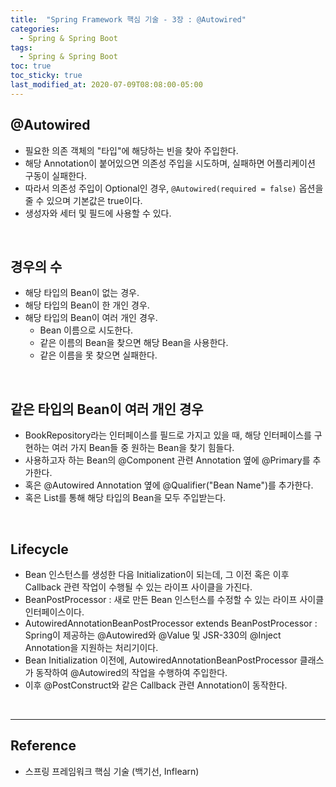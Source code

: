 ```yaml
---
title:  "Spring Framework 핵심 기술 - 3장 : @Autowired"
categories:
  - Spring & Spring Boot
tags:
  - Spring & Spring Boot
toc: true
toc_sticky: true
last_modified_at: 2020-07-09T08:08:00-05:00
---
```


## @Autowired

* 필요한 의존 객체의 "타입"에 해당하는 빈을 찾아 주입한다.
* 해당 Annotation이 붙어있으면 의존성 주입을 시도하며, 실패하면 어플리케이션 구동이 실패한다.
* 따라서 의존성 주입이 Optional인 경우, ``@Autowired(required = false)`` 옵션을 줄 수 있으며 기본값은 true이다.
* 생성자와 세터 및 필드에 사용할 수 있다.

<br>

## 경우의 수

* 해당 타입의 Bean이 없는 경우.
* 해당 타입의 Bean이 한 개인 경우.
* 해당 타입의 Bean이 여러 개인 경우.
  * Bean 이름으로 시도한다.
  * 같은 이름의 Bean을 찾으면 해당 Bean을 사용한다.
  * 같은 이름을 못 찾으면 실패한다.

<br>

## 같은 타입의 Bean이 여러 개인 경우

* BookRepository라는 인터페이스를 필드로 가지고 있을 때, 해당 인터페이스를 구현하는 여러 가지 Bean들 중 원하는 Bean을 찾기 힘들다.
* 사용하고자 하는 Bean의 @Component 관련 Annotation 옆에 @Primary를 추가한다.
* 혹은 @Autowired Annotation 옆에 @Qualifier("Bean Name")를 추가한다.
* 혹은 List를 통해 해당 타입의 Bean을 모두 주입받는다.

<br>

## Lifecycle

-	Bean 인스턴스를 생성한 다음 Initialization이 되는데, 그 이전 혹은 이후 Callback 관련 작업이 수행될 수 있는 라이프 사이클을 가진다.
-	BeanPostProcessor : 새로 만든 Bean 인스턴스를 수정할 수 있는 라이프 사이클 인터페이스이다.
-	AutowiredAnnotationBeanPostProcessor extends BeanPostProcessor : Spring이 제공하는 @Autowired와 @Value 및 JSR-330의 @Inject Annotation을 지원하는 처리기이다.
-	Bean Initialization 이전에, AutowiredAnnotationBeanPostProcessor 클래스가 동작하여 @Autowired의 작업을 수행하여 주입한다.
-	이후 @PostConstruct와 같은 Callback 관련 Annotation이 동작한다.

<br>

---

## Reference

*	스프링 프레임워크 핵심 기술 (백기선, Inflearn)
